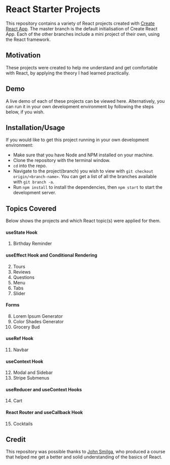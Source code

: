 # React Starter Projects

This repository contains a variety of React projects created with [Create React App](https://github.com/facebook/create-react-app). The master branch is the default initialisation of Create React App. Each of the other branches include a mini project of their own, using the React framework.

## Motivation

These projects were created to help me understand and get comfortable with React, by applying the theory I had learned practically.

## Demo

A live demo of each of these projects can be viewed here. Alternatively, you can run it in your own development environment by following the steps below, if you wish.

## Installation/Usage

If you would like to get this project running in your own development environment:

- Make sure that you have Node and NPM installed on your machine.
- Clone the repository with the terminal window.
- `cd` into the repo.
- Navigate to the project(branch) you wish to view with `git checkout origin/<branch-name>`. You can get a list of all the branches available with `git branch -a`.
- Run `npm install` to install the dependencies, then `npm start` to start the development server.

## Topics Covered

Below shows the projects and which React topic(s) were applied for them.

#### useState Hook

1. Birthday Reminder

#### useEffect Hook and Conditional Rendering

2. Tours
3. Reviews
4. Questions
5. Menu
6. Tabs
7. Slider

#### Forms

8. Lorem Ipsum Generator
9. Color Shades Generator
10. Grocery Bud

#### useRef Hook

11. Navbar

#### useContext Hook

12. Modal and Sidebar
13. Stripe Submenus

#### useReducer and useContext Hooks

14. Cart

#### React Router and useCallback Hook

15. Cocktails

## Credit

This repository was possible thanks to [John Smilga](https://github.com/john-smilga), who produced a course that helped me get a better and solid understanding of the basics of React.
